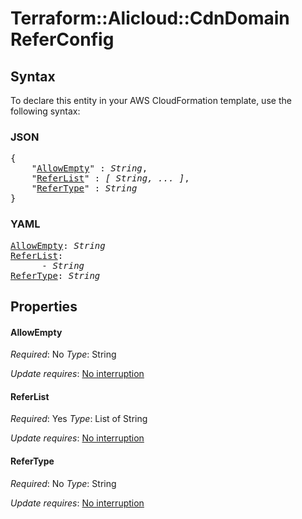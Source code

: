 # Terraform::Alicloud::CdnDomain ReferConfig

## Syntax

To declare this entity in your AWS CloudFormation template, use the following syntax:

### JSON

<pre>
{
    "<a href="#allowempty" title="AllowEmpty">AllowEmpty</a>" : <i>String</i>,
    "<a href="#referlist" title="ReferList">ReferList</a>" : <i>[ String, ... ]</i>,
    "<a href="#refertype" title="ReferType">ReferType</a>" : <i>String</i>
}
</pre>

### YAML

<pre>
<a href="#allowempty" title="AllowEmpty">AllowEmpty</a>: <i>String</i>
<a href="#referlist" title="ReferList">ReferList</a>: <i>
      - String</i>
<a href="#refertype" title="ReferType">ReferType</a>: <i>String</i>
</pre>

## Properties

#### AllowEmpty

_Required_: No
_Type_: String

_Update requires_: [No interruption](https://docs.aws.amazon.com/AWSCloudFormation/latest/UserGuide/using-cfn-updating-stacks-update-behaviors.html#update-no-interrupt)

#### ReferList

_Required_: Yes
_Type_: List of String

_Update requires_: [No interruption](https://docs.aws.amazon.com/AWSCloudFormation/latest/UserGuide/using-cfn-updating-stacks-update-behaviors.html#update-no-interrupt)

#### ReferType

_Required_: No
_Type_: String

_Update requires_: [No interruption](https://docs.aws.amazon.com/AWSCloudFormation/latest/UserGuide/using-cfn-updating-stacks-update-behaviors.html#update-no-interrupt)


